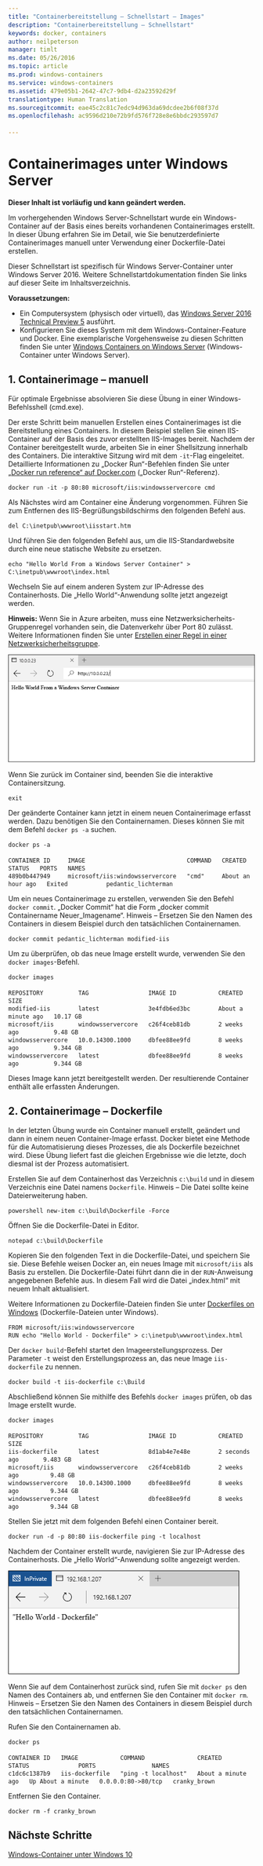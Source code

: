 ```yaml
---
title: "Containerbereitstellung – Schnellstart – Images"
description: "Containerbereitstellung – Schnellstart"
keywords: docker, containers
author: neilpeterson
manager: timlt
ms.date: 05/26/2016
ms.topic: article
ms.prod: windows-containers
ms.service: windows-containers
ms.assetid: 479e05b1-2642-47c7-9db4-d2a23592d29f
translationtype: Human Translation
ms.sourcegitcommit: eae45c2c81c7edc94d963da69dcdee2b6f08f37d
ms.openlocfilehash: ac9596d210e72b9fd576f728e8e6bbdc293597d7

---
```


# Containerimages unter Windows Server

**Dieser Inhalt ist vorläufig und kann geändert werden.** 

Im vorhergehenden Windows Server-Schnellstart wurde ein Windows-Container auf der Basis eines bereits vorhandenen Containerimages erstellt. In dieser Übung erfahren Sie im Detail, wie Sie benutzerdefinierte Containerimages manuell unter Verwendung einer Dockerfile-Datei erstellen.

Dieser Schnellstart ist spezifisch für Windows Server-Container unter Windows Server 2016. Weitere Schnellstartdokumentation finden Sie links auf dieser Seite im Inhaltsverzeichnis. 

**Voraussetzungen:**

- Ein Computersystem (physisch oder virtuell), das [Windows Server 2016 Technical Preview 5](https://www.microsoft.com/en-us/evalcenter/evaluate-windows-server-technical-preview) ausführt.
- Konfigurieren Sie dieses System mit dem Windows-Container-Feature und Docker. Eine exemplarische Vorgehensweise zu diesen Schritten finden Sie unter [Windows Containers on Windows Server](./quick_start_windows_server.md) (Windows-Container unter Windows Server).

## 1. Containerimage – manuell

Für optimale Ergebnisse absolvieren Sie diese Übung in einer Windows-Befehlsshell (cmd.exe).

Der erste Schritt beim manuellen Erstellen eines Containerimages ist die Bereitstellung eines Containers. In diesem Beispiel stellen Sie einen IIS-Container auf der Basis des zuvor erstellten IIS-Images bereit. Nachdem der Container bereitgestellt wurde, arbeiten Sie in einer Shellsitzung innerhalb des Containers. Die interaktive Sitzung wird mit dem `-it`-Flag eingeleitet. Detaillierte Informationen zu „Docker Run“-Befehlen finden Sie unter [„Docker run reference“ auf Docker.com]( https://docs.docker.com/engine/reference/run/) („Docker Run“-Referenz). 

```none
docker run -it -p 80:80 microsoft/iis:windowsservercore cmd
```

Als Nächstes wird am Container eine Änderung vorgenommen. Führen Sie zum Entfernen des IIS-Begrüßungsbildschirms den folgenden Befehl aus.

```none
del C:\inetpub\wwwroot\iisstart.htm
```

Und führen Sie den folgenden Befehl aus, um die IIS-Standardwebsite durch eine neue statische Website zu ersetzen.

```none
echo "Hello World From a Windows Server Container" > C:\inetpub\wwwroot\index.html
```

Wechseln Sie auf einem anderen System zur IP-Adresse des Containerhosts. Die „Hello World“-Anwendung sollte jetzt angezeigt werden.

**Hinweis:** Wenn Sie in Azure arbeiten, muss eine Netzwerksicherheits-Gruppenregel vorhanden sein, die Datenverkehr über Port 80 zulässt. Weitere Informationen finden Sie unter [Erstellen einer Regel in einer Netzwerksicherheitsgruppe]( https://azure.microsoft.com/en-us/documentation/articles/virtual-networks-create-nsg-arm-pportal/#create-rules-in-an-existing-nsg).

![](media/hello.png)

Wenn Sie zurück im Container sind, beenden Sie die interaktive Containersitzung.

```none
exit
```

Der geänderte Container kann jetzt in einem neuen Containerimage erfasst werden. Dazu benötigen Sie den Containernamen. Dieses können Sie mit dem Befehl `docker ps -a` suchen.

```none
docker ps -a

CONTAINER ID     IMAGE                             COMMAND   CREATED             STATUS   PORTS   NAMES
489b0b447949     microsoft/iis:windowsservercore   "cmd"     About an hour ago   Exited           pedantic_lichterman
```

Um ein neues Containerimage zu erstellen, verwenden Sie den Befehl `docker commit`. „Docker Commit“ hat die Form „docker commit Containername Neuer_Imagename“. Hinweis – Ersetzen Sie den Namen des Containers in diesem Beispiel durch den tatsächlichen Containernamen.

```none
docker commit pedantic_lichterman modified-iis
```

Um zu überprüfen, ob das neue Image erstellt wurde, verwenden Sie den `docker images`-Befehl.  

```none
docker images

REPOSITORY          TAG                 IMAGE ID            CREATED              SIZE
modified-iis        latest              3e4fdb6ed3bc        About a minute ago   10.17 GB
microsoft/iis       windowsservercore   c26f4ceb81db        2 weeks ago          9.48 GB
windowsservercore   10.0.14300.1000     dbfee88ee9fd        8 weeks ago          9.344 GB
windowsservercore   latest              dbfee88ee9fd        8 weeks ago          9.344 GB
```

Dieses Image kann jetzt bereitgestellt werden. Der resultierende Container enthält alle erfassten Änderungen.

## 2. Containerimage – Dockerfile

In der letzten Übung wurde ein Container manuell erstellt, geändert und dann in einem neuen Container-Image erfasst. Docker bietet eine Methode für die Automatisierung dieses Prozesses, die als Dockerfile bezeichnet wird. Diese Übung liefert fast die gleichen Ergebnisse wie die letzte, doch diesmal ist der Prozess automatisiert.

Erstellen Sie auf dem Containerhost das Verzeichnis `c:\build` und in diesem Verzeichnis eine Datei namens `Dockerfile`. Hinweis – Die Datei sollte keine Dateierweiterung haben.

```none
powershell new-item c:\build\Dockerfile -Force
```

Öffnen Sie die Dockerfile-Datei in Editor.

```none
notepad c:\build\Dockerfile
```

Kopieren Sie den folgenden Text in die Dockerfile-Datei, und speichern Sie sie. Diese Befehle weisen Docker an, ein neues Image mit `microsoft/iis` als Basis zu erstellen. Die Dockerfile-Datei führt dann die in der `RUN`-Anweisung angegebenen Befehle aus. In diesem Fall wird die Datei „index.html“ mit neuem Inhalt aktualisiert. 

Weitere Informationen zu Dockerfile-Dateien finden Sie unter [Dockerfiles on Windows](../docker/manage_windows_dockerfile.md) (Dockerfile-Dateien unter Windows).

```none
FROM microsoft/iis:windowsservercore
RUN echo "Hello World - Dockerfile" > c:\inetpub\wwwroot\index.html
```

Der `docker build`-Befehl startet den Imageerstellungsprozess. Der Parameter `-t` weist den Erstellungsprozess an, das neue Image `iis-dockerfile` zu nennen.

```none
docker build -t iis-dockerfile c:\Build
```

Abschließend können Sie mithilfe des Befehls `docker images` prüfen, ob das Image erstellt wurde.

```none
docker images

REPOSITORY          TAG                 IMAGE ID            CREATED             SIZE
iis-dockerfile      latest              8d1ab4e7e48e        2 seconds ago       9.483 GB
microsoft/iis       windowsservercore   c26f4ceb81db        2 weeks ago         9.48 GB
windowsservercore   10.0.14300.1000     dbfee88ee9fd        8 weeks ago         9.344 GB
windowsservercore   latest              dbfee88ee9fd        8 weeks ago         9.344 GB
```

Stellen Sie jetzt mit dem folgenden Befehl einen Container bereit. 

```none
docker run -d -p 80:80 iis-dockerfile ping -t localhost
```

Nachdem der Container erstellt wurde, navigieren Sie zur IP-Adresse des Containerhosts. Die „Hello World“-Anwendung sollte angezeigt werden.

![](media/dockerfile2.png)

Wenn Sie auf dem Containerhost zurück sind, rufen Sie mit `docker ps` den Namen des Containers ab, und entfernen Sie den Container mit `docker rm`. Hinweis – Ersetzen Sie den Namen des Containers in diesem Beispiel durch den tatsächlichen Containernamen.

Rufen Sie den Containernamen ab.

```none
docker ps

CONTAINER ID   IMAGE            COMMAND               CREATED              STATUS              PORTS                NAMES
c1dc6c1387b9   iis-dockerfile   "ping -t localhost"   About a minute ago   Up About a minute   0.0.0.0:80->80/tcp   cranky_brown
```

Entfernen Sie den Container.

```none
docker rm -f cranky_brown
```

## Nächste Schritte

[Windows-Container unter Windows 10](./quick_start_windows_10.md)


<!--HONumber=Jun16_HO5-->


